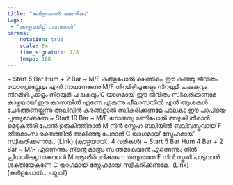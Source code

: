 ```yaml
---
title: "കുമിളപോൽ ക്ഷണികം"
tags:
 - "കാഴ്ചവയ്‍പ്പ് ഗാനങ്ങൾ"
params:
    notation: true
    scale: Em
    time_signature: 7/8
    tempo: 108
---
```


~ Start 5 Bar Hum + 2 Bar ~
M/F
കുമിളപോൽ ക്ഷണികം ഈ കുഞ്ഞു ജീവിതം
യോഗ്യമല്ലേലും എൻ നാഥനേകുന്നു
M/F
നിറമിഴിപൂക്കളും നിറയുമീ ചഷകവും
നിറമിഴിപൂക്കളും നിറയുമീ ചഷകവും
C
യാഗമായ് ഈ ജീവിതം
സ്വീകരിക്കണമേ
കാഴ്ചയായ് ഈ കാസയിൽ എന്നെ ഏകുന്നു
പീലാസയിൽ എൻ ആശകൾ ചേർത്തണയ്ക്കുന്നു
അലിവിൻ കരങ്ങളാൽ സ്വീകരിക്കണമേ
പാലകാ ഈ പാപിയെ പുണ്യമാക്കണേ
~ Start 19 Bar ~
M/F
ഗോതമ്പു മണിപോൽ അഴുകി തീരാൻ
മെഴുകുതിരി പോൽ ഉരുകിത്തീരാൻ
M
നിൻ സ്നേഹ ബലിയിൽ
ബലിവസ്തുവായ്
F
തിരുമാംസ രക്തത്തിൽ
അലിഞ്ഞു ചേരാൻ
C
യാഗമായ് സ്നേഹമായ്
സ്വീകരിക്കണമേ.. (Link)
(കാഴ്ചയായ്.. 4 വരികൾ)
~ Start 5 Bar Hum 4 Bar + 2 Bar ~
M/F
എന്നെന്നും നിന്റെ മാത്രം സ്വന്തമാകുവാൻ
എന്നെന്നും നിൻ പ്രിയശിഷ്യനാകുവാൻ
M
ആശീർവദിക്കണേ
തമ്പുരാനേ
F
നിൻ സ്തുതി പാടുവാൻ
ശക്തിയേകണേ
C
യാഗമായ് സ്നേഹമായ്
സ്വീകരിക്കണമേ.. (Link)
(കുമിളപോൽ.. പല്ലവി)
